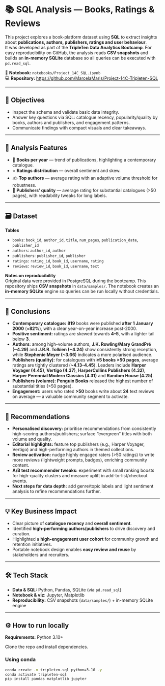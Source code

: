 # 📚 SQL Analysis — Books, Ratings & Reviews

This project explores a book-platform dataset using **SQL** to extract insights about **publications, authors, publishers, ratings and user behaviour**.  
It was developed as part of the **TripleTen Data Analytics Bootcamp**. For easy reproducibility on GitHub, the analysis reads **CSV snapshots** and builds an **in-memory SQLite** database so all queries can be executed with `pd.read_sql`.

📓 **Notebook:** `notebooks/Project_14C_SQL.ipynb`  
💻 **Repository:** https://github.com/MarcelaMaris/Project-14C-Tripleten-SQL

---

## 🎯 Objectives
- Inspect the schema and validate basic data integrity.  
- Answer key questions via SQL: catalogue recency, popularity/quality by books, authors and publishers, and engagement patterns.  
- Communicate findings with compact visuals and clear takeaways.

---

## 🧭 Analysis Features
- 📅 **Books per year** — trend of publications, highlighting a contemporary catalogue.  
- ⭐ **Ratings distribution** — overall sentiment and skew.  
- ✍️ **Top authors** — average rating with an adaptive volume threshold for robustness.  
- 🏢 **Publishers’ quality** — average rating for substantial catalogues (>50 pages), with readability tweaks for long labels.

---

## 🗃️ Dataset
**Tables**
- `books`: `book_id`, `author_id`, `title`, `num_pages`, `publication_date`, `publisher_id`  
- `authors`: `author_id`, `author`  
- `publishers`: `publisher_id`, `publisher`  
- `ratings`: `rating_id`, `book_id`, `username`, `rating`  
- `reviews`: `review_id`, `book_id`, `username`, `text`

**Notes on reproducibility**  
Original data were provided in PostgreSQL during the bootcamp. This repository ships **CSV snapshots** in `data/samples/`. The notebook creates an **in-memory SQLite** engine so queries can be run locally without credentials.

---

## 📌 Conclusions
- **Contemporary catalogue:** **819** books were published **after 1 January 2000** (≈**82%**), with a clear year-on-year increase post-2000.  
- **Positive sentiment:** ratings are skewed towards **4–5**, with a lighter tail below **3**.  
- **Authors:** among high-volume authors, **J.K. Rowling/Mary GrandPré (~4.29)** and **J.R.R. Tolkien (~4.24)** show consistently strong reception, while **Stephenie Meyer (~3.66)** indicates a more polarised audience.  
- **Publishers (quality):** for catalogues with **≥5 books >50 pages**, average ratings are tightly clustered (**~4.13–4.45**). Leaders include **Harper Voyager (4.45)**, **Vertigo (4.37)**, **HarperCollins Publishers (4.32)**, **Harper Perennial Modern Classics (4.31)** and **Random House (4.25)**.  
- **Publishers (volume):** **Penguin Books** released the highest number of substantial titles (>50 pages).  
- **Engagement:** users who rated **>50** books write about **24** text reviews on average — a valuable community segment to activate.

---

## 📝 Recommendations
- **Personalised discovery:** prioritise recommendations from consistently high-scoring authors/publishers; surface “evergreen” titles with both volume and quality.  
- **Editorial highlights:** feature top publishers (e.g., Harper Voyager, Vertigo) and high-performing authors in themed collections.  
- **Review activation:** nudge highly engaged raters (>50 ratings) to write more reviews (lightweight prompts, badges), enriching community content.  
- **A/B test recommender tweaks:** experiment with small ranking boosts for high-quality clusters and measure uplift in add-to-list/checkout events.  
- **Next steps for data depth:** add genre/topic labels and light sentiment analysis to refine recommendations further.

---

## 💡 Key Business Impact
- Clear picture of **catalogue recency** and **overall sentiment**.  
- Identified **high-performing authors/publishers** to drive discovery and curation.  
- Highlighted a **high-engagement user cohort** for community growth and retention initiatives.  
- Portable notebook design enables **easy review and reuse** by stakeholders and recruiters.

---

## 🛠️ Tech Stack
- **Data & SQL:** Python, Pandas, SQLite (via `pd.read_sql`)  
- **Notebook & viz:** Jupyter, Matplotlib  
- **Reproducibility:** CSV snapshots (`data/samples/`) + in-memory SQLite engine

---

## ⚙️ How to run locally

**Requirements:** Python 3.10+

Clone the repo and install dependencies.

### Using conda
```bash
conda create -n tripleten-sql python=3.10 -y
conda activate tripleten-sql
pip install pandas matplotlib jupyter
